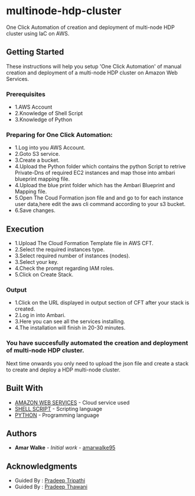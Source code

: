 # multinode-hdp-cluster

One Click Automation of creation and deployment of multi-node HDP cluster using IaC on AWS.

## Getting Started

These instructions will help you setup 'One Click Automation' of manual creation and deployment of a multi-node HDP cluster on Amazon Web Services.

### Prerequisites

* 1.AWS Account
* 2.Knowledge of Shell Script
* 3.Knowledge of Python


### Preparing for One Click Automation:

* 1.Log into you AWS Account.
* 2.Goto S3 service.
* 3.Create a bucket.
* 4.Upload the Python folder which contains the python Script to retrive Private-Dns of required EC2 instances and map those into ambari blueprint mapping file.
* 4.Upload the blue print folder which has the Ambari Blueprint and Mapping file.
* 5.Open The Coud Formation json file and and go to for each instance user data,here edit the aws cli command according to your s3 bucket.
* 6.Save changes.


## Execution

* 1.Upload The Cloud Formation Template file in AWS CFT.
* 2.Select the required instances type.
* 3.Select required number of instances (nodes).
* 3.Select your key.
* 4.Check the prompt regarding IAM roles.
* 5.Click on Create Stack.

### Output

* 1.Click on the URL displayed in output section of CFT after your stack is created.
* 2.Log in into Ambari.
* 3.Here you can see all the services installing.
* 4.The installation will finish in 20-30 minutes.


### You have succesfully automated the creation and deployment of multi-node HDP cluster.

Next time onwards you only need to upload the json file and create a stack to create and deploy a HDP multi-node cluster.


## Built With

* [AMAZON WEB SERVICES](https://docs.aws.amazon.com/) - Cloud service used
* [SHELL SCRIPT](https://www.gnu.org/software/bash/manual/html_node/Shell-Scripts.html) - Scripting language
* [PYTHON](https://docs.python.org/3/) - Programming language


## Authors

* **Amar Walke** - *Initial work* - [amarwalke95](https://github.com/amarwalke95)


## Acknowledgments

* Guided By : [Pradeep Tripathi](https://in.linkedin.com/in/pradeep93)
* Guided By : [Pradeep Thawani](https://in.linkedin.com/in/pradeep-thawani-b6b3ab170)                                 

